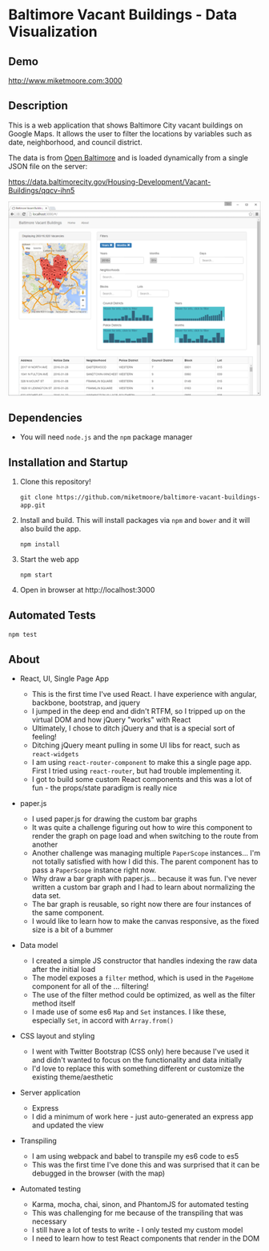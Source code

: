 # Baltimore Vacant Buildings - Data Visualization

## Demo

http://www.miketmoore.com:3000

## Description

This is a web application that shows Baltimore City vacant buildings on Google Maps. It allows the user to filter the locations by variables such as date, neighborhood, and council district. 

The data is from [Open Baltimore](https://data.baltimorecity.gov/) and is loaded dynamically from a single JSON file on the server:

https://data.baltimorecity.gov/Housing-Development/Vacant-Buildings/qqcv-ihn5

![Screenshot](/images/baltimore-vacant-buildings.PNG?raw=true "Screenshot")

## Dependencies

- You will need `node.js` and the `npm` package manager

## Installation and Startup

1. Clone this repository!

    ```
    git clone https://github.com/miketmoore/baltimore-vacant-buildings-app.git
    ```

2. Install and build. This will install packages via `npm` and `bower` and it will also build the app.

    ```
    npm install
    ```
    
3. Start the web app

    ```
    npm start
    ```
    
4. Open in browser at http://localhost:3000

## Automated Tests

```
npm test
```

## About

- React, UI, Single Page App
    - This is the first time I've used React. I have experience with angular, backbone, bootstrap, and jquery
    - I jumped in the deep end and didn't RTFM, so I tripped up on the virtual DOM and how jQuery "works" with React
    - Ultimately, I chose to ditch jQuery and that is a special sort of feeling! 
    - Ditching jQuery meant pulling in some UI libs for react, such as `react-widgets`
    - I am using `react-router-component` to make this a single page app. First I tried using `react-router`, but had trouble implementing it. 
    - I got to build some custom React components and this was a lot of fun - the props/state paradigm is really nice
    
- paper.js
    - I used paper.js for drawing the custom bar graphs
    - It was quite a challenge figuring out how to wire this component to render the graph on page load and when switching to the route from another 
    - Another challenge was managing multiple `PaperScope` instances... I'm not totally satisfied with how I did this. The parent component has to pass a `PaperScope` instance right now. 
    - Why draw a bar graph with paper.js... because it was fun. I've never written a custom bar graph and I had to learn about normalizing the data set.
    - The bar graph is reusable, so right now there are four instances of the same component.
    - I would like to learn how to make the canvas responsive, as the fixed size is a bit of a bummer
    
- Data model
    - I created a simple JS constructor that handles indexing the raw data after the initial load
    - The model exposes a `filter` method, which is used in the `PageHome` component for all of the ... filtering!
    - The use of the filter method could be optimized, as well as the filter method itself
    - I made use of some es6 `Map` and `Set` instances. I like these, especially `Set`, in accord with `Array.from()`

- CSS layout and styling 
    - I went with Twitter Bootstrap (CSS only) here because I've used it and didn't wanted to focus on the functionality and data initially
    - I'd love to replace this with something different or customize the existing theme/aesthetic 
   
- Server application 
    - Express
    - I did a minimum of work here - just auto-generated an express app and updated the view
 
- Transpiling 
    - I am using webpack and babel to transpile my es6 code to es5
    - This was the first time I've done this and was surprised that it can be debugged in the browser (with the map)

- Automated testing
    - Karma, mocha, chai, sinon, and PhantomJS for automated testing
    - This was challenging for me because of the transpiling that was necessary
    - I still have a lot of tests to write - I only tested my custom model
    - I need to learn how to test React components that render in the DOM 

